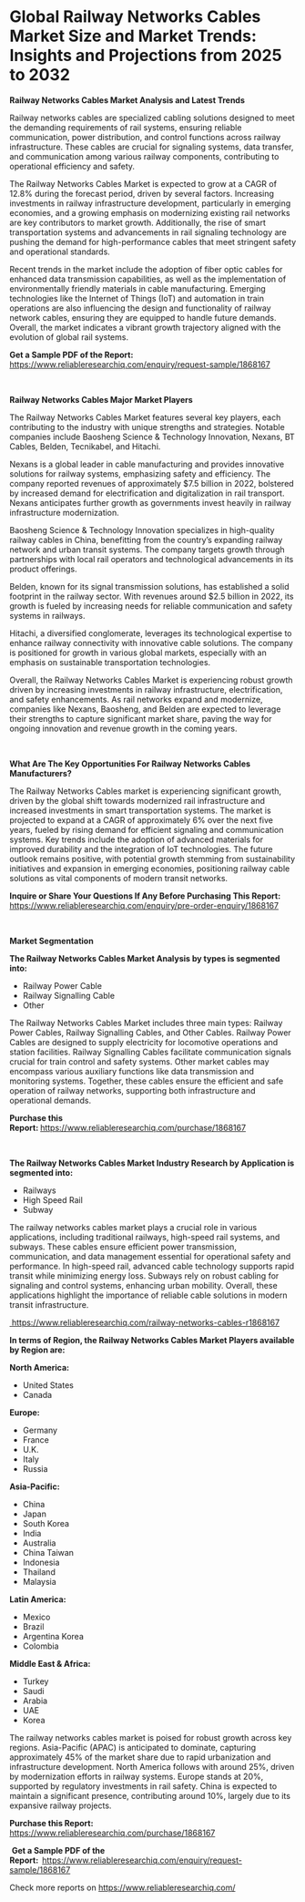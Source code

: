 <p><h1>Global Railway Networks Cables Market Size and Market Trends: Insights and Projections from 2025 to 2032</h1></p><p><strong>Railway Networks Cables Market Analysis and Latest Trends</strong></p>
<p><p>Railway networks cables are specialized cabling solutions designed to meet the demanding requirements of rail systems, ensuring reliable communication, power distribution, and control functions across railway infrastructure. These cables are crucial for signaling systems, data transfer, and communication among various railway components, contributing to operational efficiency and safety.</p><p>The Railway Networks Cables Market is expected to grow at a CAGR of 12.8% during the forecast period, driven by several factors. Increasing investments in railway infrastructure development, particularly in emerging economies, and a growing emphasis on modernizing existing rail networks are key contributors to market growth. Additionally, the rise of smart transportation systems and advancements in rail signaling technology are pushing the demand for high-performance cables that meet stringent safety and operational standards.</p><p>Recent trends in the market include the adoption of fiber optic cables for enhanced data transmission capabilities, as well as the implementation of environmentally friendly materials in cable manufacturing. Emerging technologies like the Internet of Things (IoT) and automation in train operations are also influencing the design and functionality of railway network cables, ensuring they are equipped to handle future demands. Overall, the market indicates a vibrant growth trajectory aligned with the evolution of global rail systems.</p></p>
<p><strong>Get a Sample PDF of the Report:&nbsp;</strong> <a href="https://www.reliableresearchiq.com/enquiry/request-sample/1868167?utm_campaign=2285&utm_medium=2&utm_source=Github&utm_content=ia&utm_term=07042025&utm_id=railway-networks-cables">https://www.reliableresearchiq.com/enquiry/request-sample/1868167</a></p>
<p>&nbsp;</p>
<p><strong>Railway Networks Cables Major Market Players</strong></p>
<p><p>The Railway Networks Cables Market features several key players, each contributing to the industry with unique strengths and strategies. Notable companies include Baosheng Science & Technology Innovation, Nexans, BT Cables, Belden, Tecnikabel, and Hitachi. </p><p>Nexans is a global leader in cable manufacturing and provides innovative solutions for railway systems, emphasizing safety and efficiency. The company reported revenues of approximately $7.5 billion in 2022, bolstered by increased demand for electrification and digitalization in rail transport. Nexans anticipates further growth as governments invest heavily in railway infrastructure modernization.</p><p>Baosheng Science & Technology Innovation specializes in high-quality railway cables in China, benefitting from the country’s expanding railway network and urban transit systems. The company targets growth through partnerships with local rail operators and technological advancements in its product offerings.</p><p>Belden, known for its signal transmission solutions, has established a solid footprint in the railway sector. With revenues around $2.5 billion in 2022, its growth is fueled by increasing needs for reliable communication and safety systems in railways.</p><p>Hitachi, a diversified conglomerate, leverages its technological expertise to enhance railway connectivity with innovative cable solutions. The company is positioned for growth in various global markets, especially with an emphasis on sustainable transportation technologies.</p><p>Overall, the Railway Networks Cables Market is experiencing robust growth driven by increasing investments in railway infrastructure, electrification, and safety enhancements. As rail networks expand and modernize, companies like Nexans, Baosheng, and Belden are expected to leverage their strengths to capture significant market share, paving the way for ongoing innovation and revenue growth in the coming years.</p></p>
<p>&nbsp;</p>
<p><strong>What Are The Key Opportunities For Railway Networks Cables Manufacturers?</strong></p>
<p><p>The Railway Networks Cables market is experiencing significant growth, driven by the global shift towards modernized rail infrastructure and increased investments in smart transportation systems. The market is projected to expand at a CAGR of approximately 6% over the next five years, fueled by rising demand for efficient signaling and communication systems. Key trends include the adoption of advanced materials for improved durability and the integration of IoT technologies. The future outlook remains positive, with potential growth stemming from sustainability initiatives and expansion in emerging economies, positioning railway cable solutions as vital components of modern transit networks.</p></p>
<p><strong>Inquire or Share Your Questions If Any Before Purchasing This Report:</strong> <a href="https://www.reliableresearchiq.com/enquiry/pre-order-enquiry/1868167?utm_campaign=2285&utm_medium=2&utm_source=Github&utm_content=ia&utm_term=07042025&utm_id=railway-networks-cables">https://www.reliableresearchiq.com/enquiry/pre-order-enquiry/1868167</a></p>
<p>&nbsp;</p>
<p><strong>Market Segmentation</strong></p>
<p><strong>The Railway Networks Cables Market Analysis by types is segmented into:</strong></p>
<p><ul><li>Railway Power Cable</li><li>Railway Signalling Cable</li><li>Other</li></ul></p>
<p><p>The Railway Networks Cables Market includes three main types: Railway Power Cables, Railway Signalling Cables, and Other Cables. Railway Power Cables are designed to supply electricity for locomotive operations and station facilities. Railway Signalling Cables facilitate communication signals crucial for train control and safety systems. Other market cables may encompass various auxiliary functions like data transmission and monitoring systems. Together, these cables ensure the efficient and safe operation of railway networks, supporting both infrastructure and operational demands.</p></p>
<p><strong>Purchase this Report:&nbsp;</strong><a href="https://www.reliableresearchiq.com/purchase/1868167?utm_campaign=2285&utm_medium=2&utm_source=Github&utm_content=ia&utm_term=07042025&utm_id=railway-networks-cables">https://www.reliableresearchiq.com/purchase/1868167</a></p>
<p>&nbsp;</p>
<p><strong>The Railway Networks Cables Market Industry Research by Application is segmented into:</strong></p>
<p><ul><li>Railways</li><li>High Speed Rail</li><li>Subway</li></ul></p>
<p><p>The railway networks cables market plays a crucial role in various applications, including traditional railways, high-speed rail systems, and subways. These cables ensure efficient power transmission, communication, and data management essential for operational safety and performance. In high-speed rail, advanced cable technology supports rapid transit while minimizing energy loss. Subways rely on robust cabling for signaling and control systems, enhancing urban mobility. Overall, these applications highlight the importance of reliable cable solutions in modern transit infrastructure.</p></p>
<p><a href="https://www.reliableresearchiq.com/railway-networks-cables-r1868167?utm_campaign=2285&utm_medium=2&utm_source=Github&utm_content=ia&utm_term=07042025&utm_id=railway-networks-cables">&nbsp;https://www.reliableresearchiq.com/railway-networks-cables-r1868167</a></p>
<p><strong>In terms of Region, the Railway Networks Cables Market Players available by Region are:</strong></p>
<p>
    <p> <strong> North America: </strong>
        <ul>
            <li>United States</li>
            <li>Canada</li>
        </ul>
        </p> 
    <p> <strong> Europe: </strong>
        <ul>
            <li>Germany</li>
            <li>France</li>
            <li>U.K.</li>
            <li>Italy</li>
            <li>Russia</li>
        </ul>
        </p> 
    <p> <strong> Asia-Pacific: </strong>
        <ul>
            <li>China</li>
            <li>Japan</li>
            <li>South Korea</li>
            <li>India</li>
            <li>Australia</li>
            <li>China Taiwan</li>
            <li>Indonesia</li>
            <li>Thailand</li>
            <li>Malaysia</li>
        </ul>
        </p> 
    <p> <strong> Latin America: </strong>
        <ul>
            <li>Mexico</li>
            <li>Brazil</li>
            <li>Argentina Korea</li>
            <li>Colombia</li>
        </ul>
        </p> 
    <p> <strong> Middle East & Africa: </strong>
        <ul>
            <li>Turkey</li>
            <li>Saudi</li>
            <li>Arabia</li>
            <li>UAE</li>
            <li>Korea</li>
        </ul>
    </p>
    </p>
<p><p>The railway networks cables market is poised for robust growth across key regions. Asia-Pacific (APAC) is anticipated to dominate, capturing approximately 45% of the market share due to rapid urbanization and infrastructure development. North America follows with around 25%, driven by modernization efforts in railway systems. Europe stands at 20%, supported by regulatory investments in rail safety. China is expected to maintain a significant presence, contributing around 10%, largely due to its expansive railway projects.</p></p>
<p><strong>Purchase this Report: </strong><a href="https://www.reliableresearchiq.com/purchase/1868167?utm_campaign=2285&utm_medium=2&utm_source=Github&utm_content=ia&utm_term=07042025&utm_id=railway-networks-cables">https://www.reliableresearchiq.com/purchase/1868167</a></p>
<p>&nbsp;<strong>Get a Sample PDF of the Report:&nbsp;&nbsp;</strong><a href="https://www.reliableresearchiq.com/enquiry/request-sample/1868167?utm_campaign=2285&utm_medium=2&utm_source=Github&utm_content=ia&utm_term=07042025&utm_id=railway-networks-cables">https://www.reliableresearchiq.com/enquiry/request-sample/1868167</a></p>
<p><strong></strong></p>
<p>Check more reports on <a href="https://www.reliableresearchiq.com/?utm_campaign=2285&utm_medium=2&utm_source=Github&utm_content=ia&utm_term=07042025&utm_id=railway-networks-cables">https://www.reliableresearchiq.com/</a></p>
